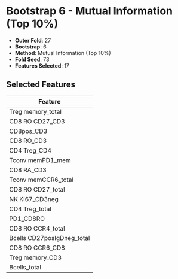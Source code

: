 # Bootstrap 6 - Mutual Information (Top 10%)

- **Outer Fold**: 27
- **Bootstrap**: 6
- **Method**: Mutual Information (Top 10%)
- **Fold Seed**: 73
- **Features Selected**: 17

## Selected Features

| Feature |
|---------|
| Treg memory_total |
| CD8 RO CD27_CD3 |
| CD8pos_CD3 |
| CD8 RO_CD3 |
| CD4 Treg_CD4 |
| Tconv memPD1_mem |
| CD8 RA_CD3 |
| Tconv memCCR6_total |
| CD8 RO CD27_total |
| NK Ki67_CD3neg |
| CD4 Treg_total |
| PD1_CD8RO |
| CD8 RO CCR4_total |
| Bcells CD27posIgDneg_total |
| CD8 RO CCR6_CD8 |
| Treg memory_CD3 |
| Bcells_total |
